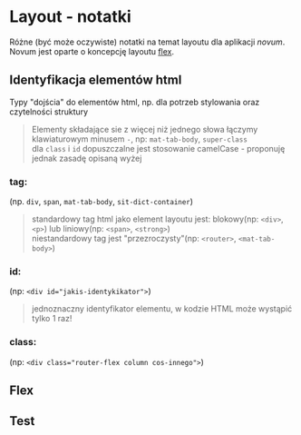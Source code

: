 # Layout - notatki

Różne (być może oczywiste) notatki na temat layoutu dla aplikacji *novum*.   
Novum jest oparte o koncepcję layoutu [flex](#flex).

## Identyfikacja elementów html

Typy "dojścia" do elementów html, np. dla potrzeb stylowania oraz czytelności struktury

> Elementy składające sie z więcej niż jednego słowa łączymy klawiaturowym minusem `-`, np: `mat-tab-body`, `super-class`  
> dla `class` i `id` dopuszczalne jest stosowanie camelCase - proponuję jednak zasadę opisaną wyżej


### tag: 
(np. `div`, `span`, `mat-tab-body`, `sit-dict-container`)
> standardowy tag html jako element layoutu jest: blokowy(np: `<div>`, `<p>`) lub liniowy(np: `<span>`, `<strong>`)  
> niestandardowy tag jest "przezroczysty"(np: `<router>`, `<mat-tab-body>`) 

### id: 
(np: `<div id="jakis-identykikator">`)

> jednoznaczny identyfikator elementu, w kodzie HTML może wystąpić tylko 1 raz!

### class: 
(np: `<div class="router-flex column cos-innego">`)

## Flex



## Test
